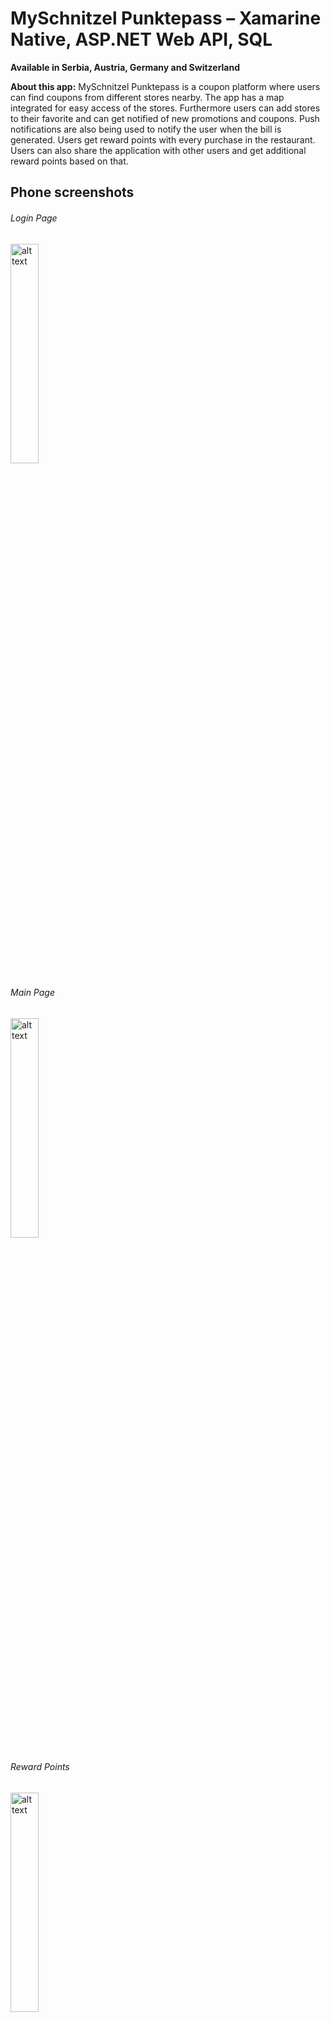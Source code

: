 # MySchnitzel Punktepass – Xamarine Native, ASP.NET Web API, SQL

**Available in Serbia, Austria, Germany and Switzerland**

**About this app:**  MySchnitzel Punktepass is a coupon platform where users can find coupons from different stores nearby. The app has a map integrated for easy access of the stores. Furthermore users can add stores to their favorite and can get notified of new promotions and coupons. Push notifications are also being used to notify the user when the bill is generated. Users get reward points with every purchase in the restaurant. Users can also share the application with other users and get additional reward points based on that. 

## Phone screenshots

###### Login Page
<img src="https://user-images.githubusercontent.com/118169200/204515132-c6c3cc78-529f-4ae6-a5c6-a043c2d13c19.jpg" alt="alt text" width="30%" height="30%">

###### Main Page
<img src="https://user-images.githubusercontent.com/118169200/204515957-71ce23e4-6665-45c0-b9a0-25be2fb13be1.jpg" alt="alt text" width="30%" height="30%">

###### Reward Points
<img src="https://user-images.githubusercontent.com/118169200/204516276-281d71b6-e0ad-4bb4-a8f1-5656a66df300.jpg" alt="alt text" width="30%" height="30%">

###### Share Option
<img src="https://user-images.githubusercontent.com/118169200/204516474-50e91124-ee2c-424b-8125-21fae9be0fdc.jpg" alt="alt text" width="30%" height="30%">

###### Google Maps
<img src="https://user-images.githubusercontent.com/118169200/204517470-c082dd1d-c76d-4078-9611-ba4dd022d69c.jpg" alt="alt text" width="30%" height="30%">

###### Google Maps with Store Details and Coupons
<img src="https://user-images.githubusercontent.com/118169200/204519749-019d8728-02e3-400f-8d12-84cd932d4588.jpg" alt="alt text" width="30%" height="30%">

###### Coupon Details
<img src="https://user-images.githubusercontent.com/118169200/204520423-5718cb07-df6d-4084-8e87-35736876cef0.jpg" alt="alt text" width="30%" height="30%">

###### Follow Page
<img src="https://user-images.githubusercontent.com/118169200/204520712-eaf3c698-cbd1-426b-a071-0bd99f15a2c5.jpg" alt="alt text" width="30%" height="30%">

###### Settings Page
<img src="https://user-images.githubusercontent.com/118169200/204517244-b40c89eb-d534-440e-81b6-bcff981687a5.jpg" alt="alt text" width="30%" height="30%">

###### Reset My Password
<img src="https://user-images.githubusercontent.com/118169200/204517409-422a6b9b-0e0d-4d02-90e1-31c2d1f4d7be.jpg" alt="alt text" width="30%" height="30%">



